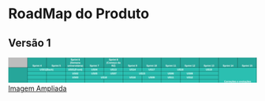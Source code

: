 # RoadMap do Produto

## Versão 1

![](../../assets/img/roadmapProduto.png)  
[Imagem Ampliada](https://raw.githubusercontent.com/fga-eps-mds/2019.2-Amika-Wiki/master/assets/img/roadmapProduto.png)
